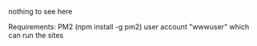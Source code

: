 nothing to see here


Requirements:
  PM2  (npm install -g pm2)
  user account "wwwuser" which can run the sites